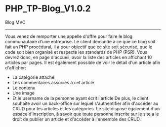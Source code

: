 # PHP_TP-Blog_V1.0.2
 Blog MVC
 __________________________________________________________________________________________________________________________________________
 
Vous venez de remporter une appelle d'offre pour faire le blog communautaire d'une entreprise.
Le client demande à ce que ce blog soit fait un PHP procédural, il a pour objectif que ce site soit sécurisé, que le code soit bien organisé et respecte les standards de PHP (PSR).
Vous devrez donc, en page d'accueil, avoir la liste des articles en affichant 10 articles par pages.
Il est également possible de voir le détail d'un article afin d'afficher:
* La catégorie attaché
* Les commentaires associés à cet article
* Le contenu
* Une image
* Et le username de la personne ayant écrit l'article
De plus, le client souhaite avoir un back-office sur lequel s'authentifier afin d'accéder au CRUD pour les articles et les catégories.
Le site dispose également d'un espace d'inscription, à savoir que toute personne inscrite sur le site a le droit de publier un article et d'accéder à l'ensemble des CRUD.
